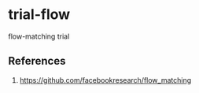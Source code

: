 # trial-flow
flow-matching trial


## References
1. https://github.com/facebookresearch/flow_matching
